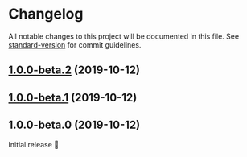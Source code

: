 # Changelog

All notable changes to this project will be documented in this file. See [standard-version](https://github.com/conventional-changelog/standard-version) for commit guidelines.

## [1.0.0-beta.2](http://kevinpollet///compare/v1.0.0-beta.1...v1.0.0-beta.2) (2019-10-12)

## [1.0.0-beta.1](http://kevinpollet///compare/v1.0.0-beta.0...v1.0.0-beta.1) (2019-10-12)

## 1.0.0-beta.0 (2019-10-12)

Initial release 🥳
